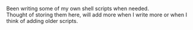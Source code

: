 Been writing some of my own shell scripts when needed.  
Thought of storing them here, will add more when I write more or when I think of adding older scripts.
